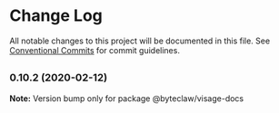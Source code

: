 # Change Log

All notable changes to this project will be documented in this file.
See [Conventional Commits](https://conventionalcommits.org) for commit guidelines.

## <small>0.10.2 (2020-02-12)</small>

**Note:** Version bump only for package @byteclaw/visage-docs
